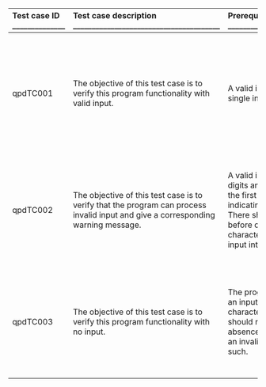 | Test case ID ______________ | Test case description _______________________________________ | Prerequisites _____________________________ |  Test steps ______________________________________ | Expected Result _______________________________________________ | Actual Result  _____________________________| Status ______________________ | Created By ______________________  |  Date of creation ______________________ |   Executed By ______________________   |  Date of execution ______________________|
|:--|:--|:--|:--|:--|:--|:--:|:--:|:--:|:--:|:--:|
| qpdTC001 | The objective of this test case is to verify this program functionality with valid input. | A valid input consists of a single integer. | 1. Run the program. <br> 2. Upon receiving an input prompt enter the number 222. <br> 3. Continue entering integers on each input prompt, e.g. 4, 6, 60, -42, -13. <br> 4. Enter 0 to get the program's output and terminate its execution. | 1. An input prompt appears on the screen with the text: “Enter an integer number:” <br> 2. A new input prompt with the following message “Enter an integer number:” appears on the line below the latest input. <br> 3. The program shall not give any error messages and shall continue to operate as usual upon receiving each of these inputs.s <br> 4. The program presents the user with the largest sum of digits (6) from the input sequence and list all numbers with this maximum sum of digits (222, 6, 60, -42).| 1.-4. The expected result has been received and thus functionality of the program has been confirmed.| Pass | Sergo3682 | 26/02/2024 | Sergo3682 | 26/02/2024 |
| qpdTC002 | The objective of this test case is to verify that the program can process invalid input and give a corresponding warning message. | A valid input consists of digits and if needed “-” as the first character in line indicating a negative value. There should be no spaces before or between the characters representing the input integer. | 1. Run the program. <br> 2. Upon receiving an input prompt enter the following character sequence: “HelloWorld”. <br> 3. Upon receiving an input prompt enter the number 12.5. <br> 4. Upon receiving an input prompt enter the following character sequence: «./21*^7$4;». <br> 5. Enter 0 to get the program's output and terminate its execution. | 1. An input prompt appears on the screen with the text: “Enter an integer number:” <br> 2.-4. When the invalid input has been received the program shall notify the user about it with the following warning message: “Invalid input. Please try again.” Then the program shall proceed to display the next input prompt. <br> 5. The program presents the user with the largest sum of digits (0) from the input sequence and list all numbers with this maximum sum of digits (0). | 1.-5. The expected result has been confirmed. |  Pass  | Sergo3682 | 26/02/2024 | Sergo3682 | 26/02/2024 |
| qpdTC003 | The objective of this test case is to verify this program functionality with no input. | The program always expects an input sequence of certain characters. The program should recognise the absence of input values as an invalid input and treat it as such. | 1. Run the program. <br> 2. Upon receiving an input prompt just hit the Enter key. <br> 3. Enter 0 to get the program's output and terminate its execution.| 1. An input prompt appears on the screen with the text: “Enter an integer number:” <br> 2. When the empty input has been received the program shall notify the user about it with the following warning message: “Invalid input. Please try again.” Then the program shall proceed to display the next input prompt. <br> 3. The program presents the user with the largest sum of digits (0) from the input sequence and list all numbers with this maximum sum of digits (0). | 1.-3. The expected result has been confirmed. | Pass | Sergo3682 | 26/02/2024 | Sergo3682 | 29/02/2024 | 

<!-- Target:  GitHub Flavor Markdown.  To test locally:  pandoc -f gfm -t html README.md > temp.html -->
